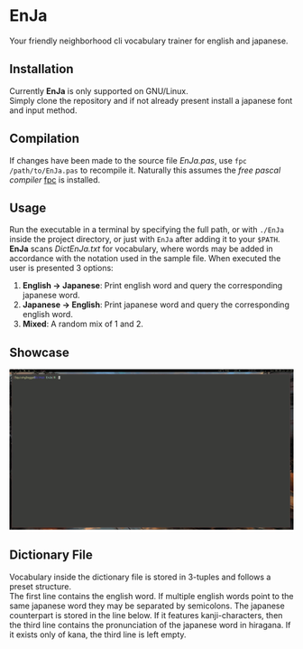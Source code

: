 # EnJa #
Your friendly neighborhood cli vocabulary trainer for english and japanese.

## Installation ##
Currently __EnJa__ is only supported on GNU/Linux.\
Simply clone the repository and if not already present install a japanese font and input method.

## Compilation ##
If changes have been made to the source file _EnJa.pas_, use `fpc /path/to/EnJa.pas` to recompile it. Naturally this assumes the _free pascal compiler_ [fpc](https://www.freepascal.org) is installed. 

## Usage ##
Run the executable in a terminal by specifying the full path, or with `./EnJa` inside the project directory, or just with `EnJa` after adding it to your `$PATH`.\
__EnJa__ scans _DictEnJa.txt_ for vocabulary, where words may be added in accordance with the notation used in the sample file.
When executed the user is presented 3 options:
1. __English -> Japanese__: Print english word and query the corresponding japanese word.
2. __Japanese -> English__: Print japanese word and query the corresponding english word.
3. __Mixed__: A random mix of 1 and 2.

## Showcase ##
![EnJa](demo/EnJa.gif)

## Dictionary File ##
Vocabulary inside the dictionary file is stored in 3-tuples and follows a preset structure.\
The first line contains the english word. If multiple english words point to the same japanese word they may be separated by semicolons. The japanese counterpart is stored in the line below. If it features kanji-characters, then the third line contains the pronunciation of the japanese word in hiragana. If it exists only of kana, the third line is left empty.

